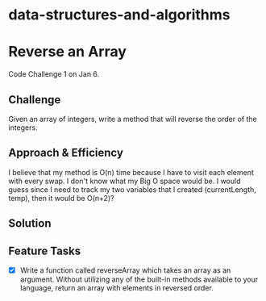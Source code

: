 # data-structures-and-algorithms


# Reverse an Array
<!-- Short summary or background information -->
Code Challenge 1 on Jan 6.  

## Challenge
Given an array of integers, write a method that will reverse the order of the integers.

## Approach & Efficiency
<!-- What approach did you take? Why? What is the Big O space/time for this approach? -->
I believe that my method is O(n) time because I have to visit each element with every swap.  I don't know what my Big O space would be.  I would guess since I need to track my two variables that I created (currentLength, temp), then it would be O(n+2)?

## Solution
<!-- Embedded whiteboard image -->
[logo]: https://github.com/micahThor/data-structures-and-algorithms/blob/master/assets/array-reversed.jpg "whiteboard"

## Feature Tasks
-[x] Write a function called reverseArray which takes an array as an argument. Without utilizing any of the built-in methods available to your language, return an array with elements in reversed order.
